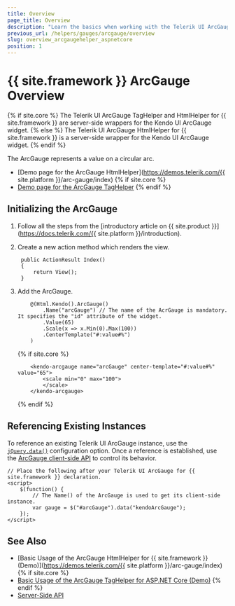 ```yaml
---
title: Overview
page_title: Overview
description: "Learn the basics when working with the Telerik UI ArcGauge component for {{ site.framework }}."
previous_url: /helpers/gauges/arcgauge/overview
slug: overview_arcgaugehelper_aspnetcore
position: 1
---
```


# {{ site.framework }} ArcGauge Overview

{% if site.core %}
The Telerik UI ArcGauge TagHelper and HtmlHelper for {{ site.framework }} are server-side wrappers for the Kendo UI ArcGauge widget.
{% else %}
The Telerik UI ArcGauge HtmlHelper for {{ site.framework }} is a server-side wrapper for the Kendo UI ArcGauge widget.
{% endif %}

The ArcGauge represents a value on a circular arc.

* [Demo page for the ArcGauge HtmlHelper](https://demos.telerik.com/{{ site.platform }}/arc-gauge/index)
{% if site.core %}
* [Demo page for the ArcGauge TagHelper](https://demos.telerik.com/aspnet-core/arc-gauge/tag-helper)
{% endif %}

## Initializing the ArcGauge

1. Follow all the steps from the [introductory article on {{ site.product }}](https://docs.telerik.com/{{ site.platform }}/introduction).

1. Create a new action method which renders the view.

        public ActionResult Index()
        {
            return View();
        }

1. Add the ArcGauge.

    ```HtmlHelper
        @(Html.Kendo().ArcGauge()
            .Name("arcGauge") // The name of the AcrGauge is mandatory. It specifies the "id" attribute of the widget.
            .Value(65)
            .Scale(x => x.Min(0).Max(100))
            .CenterTemplate("#:value#%")
        )
    ```
    {% if site.core %}
    ```TagHelper
        <kendo-arcgauge name="arcGauge" center-template="#:value#%" value="65">
            <scale min="0" max="100">
            </scale>
        </kendo-arcgauge>
    ```
    {% endif %}

## Referencing Existing Instances

To reference an existing Telerik UI ArcGauge instance, use the [`jQuery.data()`](http://api.jquery.com/jQuery.data/) configuration option. Once a reference is established, use the [ArcGauge client-side API](https://docs.telerik.com/kendo-ui/api/javascript/dataviz/ui/arcgaug#methodse) to control its behavior.

    // Place the following after your Telerik UI ArcGauge for {{ site.framework }} declaration.
    <script>
        $(function() {
            // The Name() of the ArcGauge is used to get its client-side instance.
            var gauge = $("#arcGauge").data("kendoArcGauge");
        });
    </script>

## See Also

* [Basic Usage of the ArcGauge HtmlHelper for {{ site.framework }} (Demo)](https://demos.telerik.com/{{ site.platform }}/arc-gauge/index)
{% if site.core %}
* [Basic Usage of the ArcGauge TagHelper for ASP.NET Core (Demo)](https://demos.telerik.com/aspnet-core/arc-gauge/tag-helper)
{% endif %}
* [Server-Side API](/api/arcgauge)
